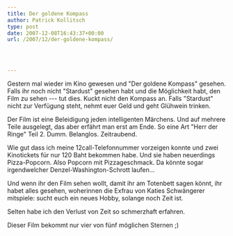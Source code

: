 ```yaml
---
title: Der goldene Kompass
author: Patrick Kollitsch
type: post
date: 2007-12-08T16:43:37+00:00
url: /2007/12/der-goldene-kompass/




---
```

Gestern mal wieder im Kino gewesen und "Der goldene Kompass" gesehen. Falls ihr noch nicht "Stardust" gesehen habt und die Möglichkeit habt, den Film zu sehen --- tut dies. Kuckt nicht den Kompass an. Falls "Stardust" nicht zur Verfügung steht, nehmt euer Geld und geht Glühwein trinken.

Der Film ist eine Beleidigung jeden intelligenten Märchens. Und auf mehrere Teile ausgelegt, das aber erfährt man erst am Ende. So eine Art "Herr der Ringe" Teil 2. Dumm. Belanglos. Zeitraubend. 

Wie gut dass ich meine 12call-Telefonnummer vorzeigen konnte und zwei Kinotickets für nur 120 Baht bekommen habe. Und sie haben neuerdings Pizza-Popcorn. Also Popcorn mit Pizzageschmack. Da könnte sogar irgendwelcher Denzel-Washington-Schrott laufen...

Und wenn ihr den Film sehen wollt, damit ihr am Totenbett sagen könnt, ihr habet alles gesehen, woherinnen die Exfrau von Katies Schwängerer mitspiele: sucht euch ein neues Hobby, solange noch Zeit ist.

Selten habe ich den Verlust von Zeit so schmerzhaft erfahren.

Dieser Film bekommt nur vier von fünf möglichen Sternen ;)
